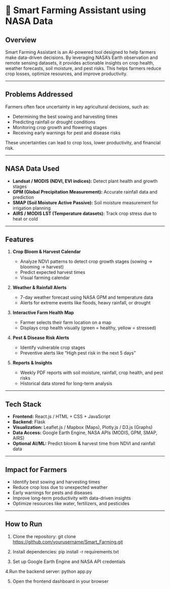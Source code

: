 # 🌾 Smart Farming Assistant using NASA Data

## Overview
Smart Farming Assistant is an AI-powered tool designed to help farmers make data-driven decisions. By leveraging NASA’s Earth observation and remote sensing datasets, it provides actionable insights on crop health, weather forecasts, soil moisture, and pest risks. This helps farmers reduce crop losses, optimize resources, and improve productivity.

---

## Problems Addressed
Farmers often face uncertainty in key agricultural decisions, such as:  
- Determining the best sowing and harvesting times  
- Predicting rainfall or drought conditions  
- Monitoring crop growth and flowering stages  
- Receiving early warnings for pest and disease risks  

These uncertainties can lead to crop loss, lower productivity, and financial risk.

---

## NASA Data Used
- **Landsat / MODIS (NDVI, EVI indices):** Detect plant health and growth stages  
- **GPM (Global Precipitation Measurement):** Accurate rainfall data and prediction  
- **SMAP (Soil Moisture Active Passive):** Soil moisture measurement for irrigation planning  
- **AIRS / MODIS LST (Temperature datasets):** Track crop stress due to heat or cold  

---

## Features
1. **Crop Bloom & Harvest Calendar**  
   - Analyze NDVI patterns to detect crop growth stages (sowing → blooming → harvest)  
   - Predict expected harvest times  
   - Visual farming calendar  

2. **Weather & Rainfall Alerts**  
   - 7-day weather forecast using NASA GPM and temperature data  
   - Alerts for extreme events like floods, heavy rainfall, or drought  

3. **Interactive Farm Health Map**  
   - Farmer selects their farm location on a map  
   - Displays crop health visually (green = healthy, yellow = stressed)  

4. **Pest & Disease Risk Alerts**  
   - Identify vulnerable crop stages  
   - Preventive alerts like “High pest risk in the next 5 days”  

5. **Reports & Insights**  
   - Weekly PDF reports with soil moisture, rainfall, crop health, and pest risks  
   - Historical data stored for long-term analysis  

---

## Tech Stack
- **Frontend:** React.js / HTML + CSS + JavaScript  
- **Backend:** Flask
- **Visualization:** Leaflet.js / Mapbox (Maps), Plotly.js / D3.js (Graphs)  
- **Data Access:** Google Earth Engine, NASA APIs (MODIS, GPM, SMAP, AIRS)  
- **Optional AI/ML:** Predict bloom & harvest time from NDVI and rainfall data  

---

## Impact for Farmers
- Identify best sowing and harvesting times  
- Reduce crop loss due to unexpected weather  
- Early warnings for pests and diseases  
- Improve long-term productivity with data-driven insights  
- Optimize resources like water, fertilizers, and pesticides  

---

## How to Run
1. Clone the repository:
   git clone https://github.com/yourusername/Smart_Farming.git

2. Install dependencies:
   pip install -r requirements.txt
  
3. Set up Google Earth Engine and NASA API credentials

4.Run the backend server:
  python app.py

5. Open the frontend dashboard in your browser


